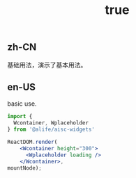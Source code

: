 ﻿---
order: 1
title:
  zh-CN: 基本
  en-US: Basic
---

## zh-CN

基础用法，演示了基本用法。

## en-US

basic use.


````jsx
import {
  Wcontainer, Wplaceholder
} from '@alife/aisc-widgets'

ReactDOM.render(
    <Wcontainer height="300">
      <Wplaceholder loading />
    </Wcontainer>,
mountNode);
````
